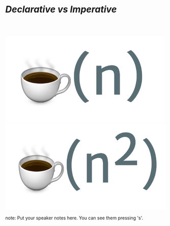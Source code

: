 # <em class="highlight">Declarative vs Imperative</em>
<br><br>
<div>
    <img class="fragment" src="img/coffee-n.png" style="height: 270px">
    <img class="fragment" src="img/coffee-n2.png" style="height: 270px">
</div>
<!-- <h1 class="fragment" style="font-size: 394%; width: 50%; float:left;">☕(n)</h1> -->

<!-- <h1 class="fragment" style="font-size: 394%; width: 50%; margin-top:-50px; float:right;">☕(n<sup>2</sup>)</h1> -->

note:
    Put your speaker notes here.
    You can see them pressing 's'.
